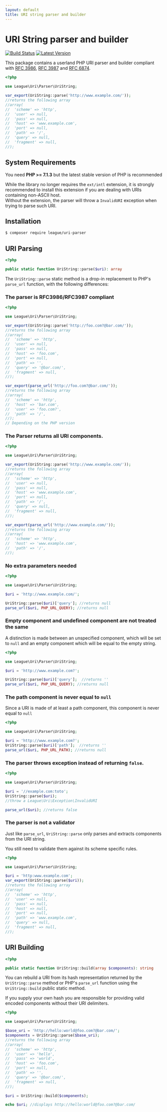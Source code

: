 ```yaml
---
layout: default
title: URI string parser and builder
---
```


URI String parser and builder
=======

[![Build Status](https://img.shields.io/travis/thephpleague/uri-parser/master.svg?style=flat-square)](https://travis-ci.org/thephpleague/uri-parser)
[![Latest Version](https://img.shields.io/github/release/thephpleague/uri-parser.svg?style=flat-square)](https://github.com/thephpleague/uri-parser/releases)

This package contains a userland PHP URI parser and builder compliant with [RFC 3986](http://tools.ietf.org/html/rfc3986), [RFC 3987](http://tools.ietf.org/html/rfc3987) and [RFC 6874](https://tools.ietf.org/html/rfc6874).

~~~php
<?php

use League\Uri\Parser\UriString;

var_export(UriString::parse('http://www.example.com/'));
//returns the following array
//array(
//  'scheme' => 'http',
//  'user' => null,
//  'pass' => null,
//  'host' => 'www.example.com',
//  'port' => null,
//  'path' => '/',
//  'query' => null,
//  'fragment' => null,
//);

~~~

System Requirements
-------

You need **PHP >= 7.1.3** but the latest stable version of PHP is recommended

<p class="message-warning">While the library no longer requires the <code>ext/intl</code> extension, it is strongly recommended to install this extension if you are dealing with URIs containing non-ASCII host.<br>Without the extension, the parser will throw a <code>InvalidURI</code> exception when trying to parse such URI.</p>


Installation
--------

~~~bash
$ composer require league/uri-parser
~~~

## URI Parsing

~~~php
<?php

public static function UriString::parse($uri): array
~~~

The `UriString::parse` static method is a drop-in replacement to PHP's `parse_url` function, with the following differences:

### The parser is RFC3986/RFC3987 compliant

~~~php
<?php

use League\Uri\Parser\UriString;

var_export(UriString::parse('http://foo.com?@bar.com/'));
//returns the following array
//array(
//  'scheme' => 'http',
//  'user' => null,
//  'pass' => null,
//  'host' => 'foo.com',
//  'port' => null,
//  'path' => '',
//  'query' => '@bar.com/',
//  'fragment' => null,
//);

var_export(parse_url('http://foo.com?@bar.com/'));
//returns the following array
//array(
//  'scheme' => 'http',
//  'host' => 'bar.com',
//  'user' => 'foo.com?',
//  'path' => '/',
//);
// Depending on the PHP version
~~~

### The Parser returns all URI components.

~~~php
<?php

use League\Uri\Parser\UriString;

var_export(UriString::parse('http://www.example.com/'));
//returns the following array
//array(
//  'scheme' => 'http',
//  'user' => null,
//  'pass' => null,
//  'host' => 'www.example.com',
//  'port' => null,
//  'path' => '/',
//  'query' => null,
//  'fragment' => null,
//);

var_export(parse_url('http://www.example.com/'));
//returns the following array
//array(
//  'scheme' => 'http',
//  'host' => 'www.example.com',
//  'path' => '/',
//);
~~~

### No extra parameters needed

~~~php
<?php

use League\Uri\Parser\UriString;

$uri = 'http://www.example.com/';

UriString::parse($uri)['query']; //returns null
parse_url($uri, PHP_URL_QUERY); //returns null
~~~

### Empty component and undefined component are not treated the same

A distinction is made between an unspecified component, which will be set to `null` and an empty component which will be equal to the empty string.

~~~php
<?php

use League\Uri\Parser\UriString;

$uri = 'http://www.example.com?';

UriString::parse($uri)['query'];  //returns ''
parse_url($uri, PHP_URL_QUERY); //returns null
~~~

### The path component is never equal to `null`

Since a URI is made of at least a path component, this component is never equal to `null`

~~~php
<?php

use League\Uri\Parser\UriString;

$uri = 'http://www.example.com?';
UriString::parse($uri)['path'];  //returns ''
parse_url($uri, PHP_URL_PATH); //returns null
~~~

### The parser throws exception instead of returning `false`.

~~~php
<?php

use League\Uri\Parser\UriString;

$uri = '//example.com:toto';
UriString::parse($uri);
//throw a League\Uri\Exception\InvalidURI

parse_url($uri); //returns false
~~~

### The parser is not a validator

Just like `parse_url`, `UriString::parse` only parses and extracts components from the URI string.

<p class="message-info">You still need to validate them against its scheme specific rules.</p>

~~~php
<?php

use League\Uri\Parser\UriString;

$uri = 'http:www.example.com';
var_export(UriString::parse($uri));
//returns the following array
//array(
//  'scheme' => 'http',
//  'user' => null,
//  'pass' => null,
//  'host' => null,
//  'port' => null,
//  'path' => 'www.example.com',
//  'query' => null,
//  'fragment' => null,
//);
~~~

## URI Building

~~~php
<?php

public static function UriString::build(array $components): string
~~~

You can rebuild a URI from its hash representation returned by the `UriString::parse` method or PHP's `parse_url` function using the `UriString::build` public static method.  

<p class="message-warning">If you supply your own hash you are responsible for providing valid encoded components without their URI delimiters.</p>

~~~php
<?php

use League\Uri\Parser\UriString;

$base_uri = 'http://hello:world@foo.com?@bar.com/';
$components = UriString::parse($base_uri);
//returns the following array
//array(
//  'scheme' => 'http',
//  'user' => 'hello',
//  'pass' => 'world',
//  'host' => 'foo.com',
//  'port' => null,
//  'path' => '',
//  'query' => '@bar.com/',
//  'fragment' => null,
//);

$uri = UriString::build($components);

echo $uri; //displays http://hello:world@foo.com?@bar.com/
~~~